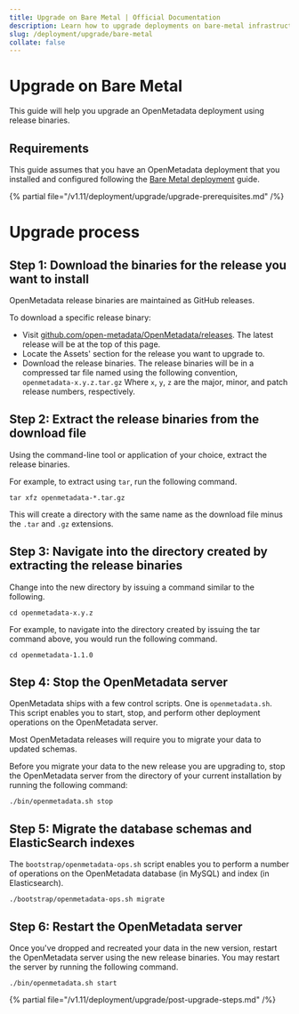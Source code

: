 ```yaml
---
title: Upgrade on Bare Metal | Official Documentation
description: Learn how to upgrade deployments on bare-metal infrastructure with versioning steps, rollback plans, and configuration tips.
slug: /deployment/upgrade/bare-metal
collate: false
---
```


# Upgrade on Bare Metal

This guide will help you upgrade an OpenMetadata deployment using release binaries.

## Requirements 

This guide assumes that you have an OpenMetadata deployment that you installed and configured following the
[Bare Metal deployment](/deployment/bare-metal) guide.

{% partial file="/v1.11/deployment/upgrade/upgrade-prerequisites.md" /%}

# Upgrade process

## Step 1: Download the binaries for the release you want to install

OpenMetadata release binaries are maintained as GitHub releases.

To download a specific release binary:

- Visit [github.com/open-metadata/OpenMetadata/releases](https://github.com/open-metadata/OpenMetadata/releases). The latest
  release will be at the top of this page. 
- Locate the Assets' section for the release you want to upgrade to. 
- Download the release binaries. The release binaries will be in a compressed tar file named using the following 
  convention, `openmetadata-x.y.z.tar.gz` Where `x`, `y`, `z` are the major, minor, and patch release numbers, respectively.

## Step 2: Extract the release binaries from the download file

Using the command-line tool or application of your choice, extract the release binaries. 

For example, to extract using `tar`, run the following command. 

```commandline
tar xfz openmetadata-*.tar.gz
```

This will create a directory with the same name as the download file minus the `.tar` and `.gz` extensions.

## Step 3: Navigate into the directory created by extracting the release binaries

Change into the new directory by issuing a command similar to the following.

```commandline
cd openmetadata-x.y.z
```

For example, to navigate into the directory created by issuing the tar command above, you would run the following
command.

```commandline
cd openmetadata-1.1.0
```

## Step 4: Stop the OpenMetadata server

OpenMetadata ships with a few control scripts. One is `openmetadata.sh`. This script enables you to start, stop, and
perform other deployment operations on the OpenMetadata server. 

Most OpenMetadata releases will require you to migrate your data to updated schemas. 

Before you migrate your data to the new release you are upgrading to, stop the OpenMetadata server from the
directory of your current installation by running the following command:

```commandline
./bin/openmetadata.sh stop
```

## Step 5: Migrate the database schemas and ElasticSearch indexes

The `bootstrap/openmetadata-ops.sh` script enables you to perform a number of operations on the OpenMetadata database (in
MySQL) and index (in Elasticsearch).

```commandline
./bootstrap/openmetadata-ops.sh migrate
```


## Step 6: Restart the OpenMetadata server

Once you've dropped and recreated your data in the new version, restart the OpenMetadata server using the new release
binaries. You may restart the server by running the following command.

```commandline
./bin/openmetadata.sh start
```

{% partial file="/v1.11/deployment/upgrade/post-upgrade-steps.md" /%}
